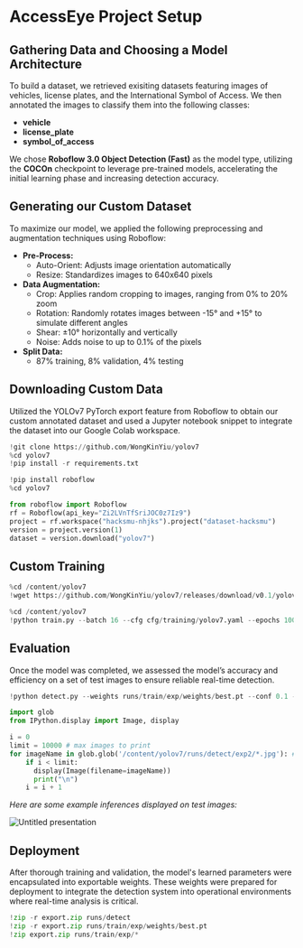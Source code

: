 # AccessEye Project Setup

## Gathering Data and Choosing a Model Architecture
To build a dataset, we retrieved exisiting datasets featuring images of vehicles, license plates, and the International Symbol of Access. We then annotated the images to classify them into the following classes:
- **vehicle**
- **license_plate**
- **symbol_of_access**

We chose **Roboflow 3.0 Object Detection (Fast)** as the model type, utilizing the **COCOn** checkpoint to leverage pre-trained models, accelerating the initial learning phase and increasing detection accuracy.

## Generating our Custom Dataset
To maximize our model, we applied the following preprocessing and augmentation techniques using Roboflow:
- **Pre-Process:**
  - Auto-Orient: Adjusts image orientation automatically
  - Resize: Standardizes images to 640x640 pixels
- **Data Augmentation:**
  - Crop: Applies random cropping to images, ranging from 0% to 20% zoom
  - Rotation: Randomly rotates images between -15° and +15° to simulate different angles
  - Shear: ±10° horizontally and vertically
  - Noise: Adds noise to up to 0.1% of the pixels
- **Split Data:**
  - 87% training, 8% validation, 4% testing

## Downloading Custom Data
Utilized the YOLOv7 PyTorch export feature from Roboflow to obtain our custom annotated dataset and used a Jupyter notebook snippet to integrate the dataset into our Google Colab workspace.
```python
!git clone https://github.com/WongKinYiu/yolov7
%cd yolov7
!pip install -r requirements.txt
```
```python
!pip install roboflow
%cd yolov7

from roboflow import Roboflow
rf = Roboflow(api_key="Zi2LVnTfSriJOC0z7Iz9")
project = rf.workspace("hacksmu-nhjks").project("dataset-hacksmu")
version = project.version(1)
dataset = version.download("yolov7")
```
## Custom Training
```python
%cd /content/yolov7
!wget https://github.com/WongKinYiu/yolov7/releases/download/v0.1/yolov7_training.pt
```
```python
%cd /content/yolov7
!python train.py --batch 16 --cfg cfg/training/yolov7.yaml --epochs 100 --data {dataset.location}/data.yaml --weights 'yolov7_training.pt' --device 0
```
## Evaluation
Once the model was completed, we assessed the model’s accuracy and efficiency on a set of test images to ensure reliable real-time detection.
```python
!python detect.py --weights runs/train/exp/weights/best.pt --conf 0.1 --source {dataset.location}/test/images

import glob
from IPython.display import Image, display

i = 0
limit = 10000 # max images to print
for imageName in glob.glob('/content/yolov7/runs/detect/exp2/*.jpg'): #assuming JPG
    if i < limit:
      display(Image(filename=imageName))
      print("\n")
    i = i + 1
```
_Here are some example inferences displayed on test images:_

![Untitled presentation](https://github.com/user-attachments/assets/383a5d0c-1f50-429f-97b0-ca47fb8be5fa)

## Deployment
After thorough training and validation, the model's learned parameters were encapsulated into exportable weights. These weights were prepared for deployment to integrate the detection system into operational environments where real-time analysis is critical.
``` python
!zip -r export.zip runs/detect
!zip -r export.zip runs/train/exp/weights/best.pt
!zip export.zip runs/train/exp/*
```
